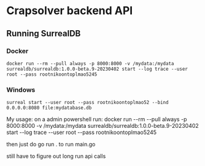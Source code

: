 # **Crapsolver backend API**

## **Running SurrealDB**

### Docker

```
docker run --rm --pull always -p 8000:8000 -v /mydata:/mydata surrealdb/surrealdb:1.0.0-beta.9-20230402 start --log trace --user root --pass rootnikoontoplmao5245
```

### Windows
```
surreal start --user root --pass rootnikoontoplmao52 --bind 0.0.0.0:8080 file:mydatabase.db
```

My usage:
on a admin powershell run: 
docker run --rm --pull always -p 8000:8000 -v /mydata:/mydata surrealdb/surrealdb:1.0.0-beta.9-20230402 start --log trace --user root --pass rootnikoontoplmao5245

then just do go run . to run main.go

still have to figure out long run api calls